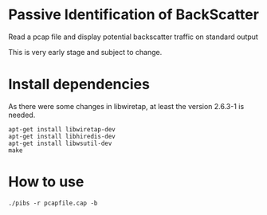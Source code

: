 # Passive Identification of BackScatter
Read a pcap file and display potential backscatter traffic on standard output

This is very early stage and subject to change.


# Install dependencies

As there were some changes in libwiretap, at least the version 2.6.3-1 is needed.
``` shell
apt-get install libwiretap-dev
apt-get install libhiredis-dev
apt-get install libwsutil-dev
make
```

# How to use

``` shell
./pibs -r pcapfile.cap -b
```


